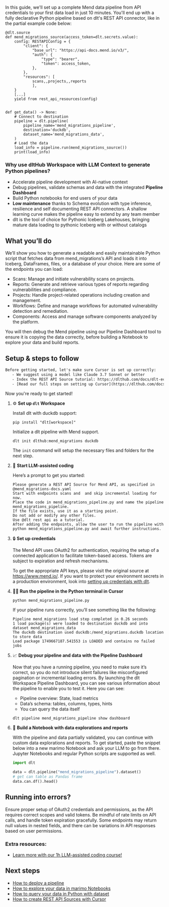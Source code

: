 In this guide, we'll set up a complete Mend data pipeline from API credentials to your first data load in just 10 minutes. You'll end up with a fully declarative Python pipeline based on dlt's REST API connector, like in the partial example code below:

```python-outcome
@dlt.source
def mend_migrations_source(access_token=dlt.secrets.value):
    config: RESTAPIConfig = {
        "client": {
            "base_url": "https://api-docs.mend.io/v3/",
            "auth": {
                "type": "bearer",
                "token": access_token,
            },
        },
        "resources": [
            scans,,projects,,reports
            ],
    }
    [...]
    yield from rest_api_resources(config)


def get_data() -> None:
    # Connect to destination
    pipeline = dlt.pipeline(
        pipeline_name='mend_migrations_pipeline',
        destination='duckdb',
        dataset_name='mend_migrations_data', 
    )
    # Load the data
    load_info = pipeline.run(mend_migrations_source())
    print(load_info) 
```

### Why use dltHub Workspace with LLM Context to generate Python pipelines?

- Accelerate pipeline development with AI-native context
- Debug pipelines, validate schemas and data with the integrated **Pipeline Dashboard**
- Build Python notebooks for end users of your data
- **Low maintenance** thanks to Schema evolution with type inference, resilience and self documenting REST API connectors. A shallow learning curve makes the pipeline easy to extend by any team member
- dlt is the tool of choice for Pythonic Iceberg Lakehouses, bringing mature data loading to pythonic Iceberg with or without catalogs

## What you’ll do

We’ll show you how to generate a readable and easily maintainable Python script that fetches data from mend_migrations’s API and loads it into Iceberg, DataFrames, files, or a database of your choice. Here are some of the endpoints you can load:

- Scans: Manage and initiate vulnerability scans on projects.
- Reports: Generate and retrieve various types of reports regarding vulnerabilities and compliance.
- Projects: Handle project-related operations including creation and management.
- Workflows: Define and manage workflows for automated vulnerability detection and remediation.
- Components: Access and manage software components analyzed by the platform.

You will then debug the Mend pipeline using our Pipeline Dashboard tool to ensure it is copying the data correctly, before building a Notebook to explore your data and build reports.

## Setup & steps to follow

```default
Before getting started, let's make sure Cursor is set up correctly:
   - We suggest using a model like Claude 3.7 Sonnet or better
   - Index the REST API Source tutorial: https://dlthub.com/docs/dlt-ecosystem/verified-sources/rest_api/ and add it to context as **@dlt rest api**
   - [Read our full steps on setting up Cursor](https://dlthub.com/docs/dlt-ecosystem/llm-tooling/cursor-restapi#23-configuring-cursor-with-documentation)
```

Now you're ready to get started!

1. ⚙️ **Set up `dlt` Workspace**
    
    Install dlt with duckdb support:
    ```shell
    pip install "dlt[workspace]"
    ```

    Initialize a dlt pipeline with Mend support.
    ```shell
    dlt init dlthub:mend_migrations duckdb
    ```

    The `init` command will setup the necessary files and folders for the next step.
    
2. 🤠 **Start LLM-assisted coding**
    
    Here’s a prompt to get you started:
    
    ```prompt
    Please generate a REST API Source for Mend API, as specified in @mend_migrations-docs.yaml 
    Start with endpoints scans and  and skip incremental loading for now. 
    Place the code in mend_migrations_pipeline.py and name the pipeline mend_migrations_pipeline. 
    If the file exists, use it as a starting point. 
    Do not add or modify any other files. 
    Use @dlt rest api as a tutorial. 
    After adding the endpoints, allow the user to run the pipeline with python mend_migrations_pipeline.py and await further instructions.
    ```

    
3. 🔒 **Set up credentials** 
    
    The Mend API uses OAuth2 for authentication, requiring the setup of a connected application to facilitate token-based access. Tokens are subject to expiration and refresh mechanisms.
    
    To get the appropriate API keys, please visit the original source at https://www.mend.io/.
    If you want to protect your environment secrets in a production environment, look into [setting up credentials with dlt](https://dlthub.com/docs/walkthroughs/add_credentials).
    
4. 🏃‍♀️ **Run the pipeline in the Python terminal in Cursor**
    
    ```shell
    python mend_migrations_pipeline.py
    ```
    
    If your pipeline runs correctly, you’ll see something like the following:
    
    ```shell
    Pipeline mend_migrations load step completed in 0.26 seconds
    1 load package(s) were loaded to destination duckdb and into dataset mend_migrations_data
    The duckdb destination used duckdb:/mend_migrations.duckdb location to store data
    Load package 1749667187.541553 is LOADED and contains no failed jobs
    ```
    
5. 📈 **Debug your pipeline and data with the Pipeline Dashboard**

    Now that you have a running pipeline, you need to make sure it’s correct, so you do not introduce silent failures like misconfigured pagination or incremental loading errors. By launching the dlt Workspace Pipeline Dashboard, you can see various information about the pipeline to enable you to test it. Here you can see:
    - Pipeline overview: State, load metrics
    - Data’s schema: tables, columns, types, hints
    - You can query the data itself
    
    ```shell
    dlt pipeline mend_migrations_pipeline show dashboard
    ```
    
6. 🐍 **Build a Notebook with data explorations and reports**

    With the pipeline and data partially validated, you can continue with custom data explorations and reports. To get started, paste the snippet below into a new marimo Notebook and ask your LLM to go from there. Jupyter Notebooks and regular Python scripts are supported as well.

    
    ```python
    import dlt

   data = dlt.pipeline("mend_migrations_pipeline").dataset()
   # get can table as Pandas frame
   data.can.df().head()
    ```

## Running into errors?

Ensure proper setup of OAuth2 credentials and permissions, as the API requires correct scopes and valid tokens. Be mindful of rate limits on API calls, and handle token expiration gracefully. Some endpoints may return null values in nested fields, and there can be variations in API responses based on user permissions.

### Extra resources:

- [Learn more with our 1h LLM-assisted coding course!](https://www.youtube.com/watch?v=GGid70rnJuM)

## Next steps

- [How to deploy a pipeline](https://dlthub.com/docs/walkthroughs/deploy-a-pipeline)
- [How to explore your data in marimo Notebooks](https://dlthub.com/docs/general-usage/dataset-access/marimo)
- [How to query your data in Python with dataset](https://dlthub.com/docs/general-usage/dataset-access/dataset)
- [How to create REST API Sources with Cursor](https://dlthub.com/docs/dlt-ecosystem/llm-tooling/cursor-restapi)
